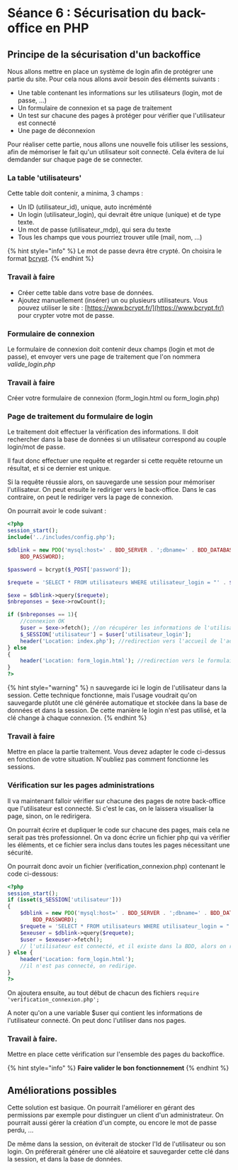 # Séance 6 : Sécurisation du back-office en PHP

## Principe de la sécurisation d'un backoffice

Nous allons mettre en place un système de login afin de protégrer une partie du site. Pour cela nous allons avoir besoin des éléments suivants :

* Une table contenant les informations sur les utilisateurs \(login, mot de passe, ...\)
* Un formulaire de connexion et sa page de traitement
* Un test sur chacune des pages à protéger pour vérifier que l'utilisateur est connecté
* Une page de déconnexion

Pour réaliser cette partie, nous allons une nouvelle fois utiliser les sessions, afin de mémoriser le fait qu'un utilisateur soit connecté. Cela évitera de lui demdander sur chaque page de se connecter.

### La table 'utilisateurs'

Cette table doit contenir, a minima, 3 champs :

* Un ID \(utilisateur\_id\), unique, auto incréménté
* Un login \(utilisateur\_login\), qui devrait être unique \(unique\) et de type texte.
* Un mot de passe \(utilisateur\_mdp\), qui sera du texte
* Tous les champs que vous pourriez trouver utile \(mail, nom, ...\)

{% hint style="info" %}
Le mot de passe devra être crypté. On choisira le format [bcrypt](https://fr.wikipedia.org/wiki/Bcrypt).
{% endhint %}

### **Travail à faire**

* Créer cette table dans votre base de données.
* Ajoutez manuellement \(insérer\) un ou plusieurs utilisateurs. Vous pouvez utiliser le site : [https://www.bcrypt.fr/](https://www.bcrypt.fr/) pour crypter votre mot de passe.

### Formulaire de connexion

Le formulaire de connexion doit contenir deux champs \(login et mot de passe\), et envoyer vers une page de traitement que l'on nommera _valide\_login.php_

### **Travail à faire**

Créer votre formulaire de connexion \(form\_login.html ou form\_login.php\)

### Page de traitement du formulaire de login

Le traitement doit effectuer la vérification des informations. Il doit rechercher dans la base de données si un utilisateur correspond au couple login/mot de passe.

Il faut donc effectuer une requête et regarder si cette requête retourne un résultat, et si ce dernier est unique.

Si la requête réussie alors, on sauvegarde une session pour mémoriser l'utilisateur. On peut ensuite le rediriger vers le back-office. Dans le cas contraire, on peut le rediriger vers la page de connexion.

On pourrait avoir le code suivant :

```php
<?php
session_start();
include('../includes/config.php');

$dblink = new PDO('mysql:host=' . BDD_SERVER . ';dbname=' . BDD_DATABASE . '; charset=utf8', BDD_USER,
    BDD_PASSWORD);

$password = bcrypt($_POST['password']);

$requete = 'SELECT * FROM utilisateurs WHERE utilisateur_login = "' . $_POST['login'].'" and utilisateur_mdp = "'.$password.'"';

$exe = $dblink->query($requete);
$nbreponses = $exe->rowCount();

if ($nbreponses == 1){
    //connexion OK
    $user = $exe->fetch(); //on récupérer les informations de l'utilisateur
    $_SESSION['utilisateur'] = $user['utilisateur_login'];
    header('Location: index.php'); //redirection vers l'accueil de l'administration
} else
{
    header('Location: form_login.html'); //redirection vers le formulaire
}
?>
```

{% hint style="warning" %}
n sauvegarde ici le login de l'utilisateur dans la session. Cette technique fonctionne, mais l'usage voudrait qu'on sauvegarde plutôt une clé générée automatique et stockée dans la base de données et dans la session. De cette manière le login n'est pas utilisé, et la clé change à chaque connexion.
{% endhint %}

### **Travail à faire**

Mettre en place la partie traitement. Vous devez adapter le code ci-dessus en fonction de votre situation. N'oubliez pas comment fonctionne les sessions.

### Vérification sur les pages administrations

Il va maintenant falloir vérifier sur chacune des pages de notre back-office que l'utilisateur est connecté. Si c'est le cas, on le laissera visualiser la page, sinon, on le redirigera.

On pourrait écrire et dupliquer le code sur chacune des pages, mais cela ne serait pas très professionnel. On va donc écrire un fichier php qui va vérifier les éléments, et ce fichier sera inclus dans toutes les pages nécessitant une sécurité.

On pourrait donc avoir un fichier \(verification\_connexion.php\) contenant le code ci-dessous:

```php
<?php
session_start();
if (isset($_SESSION['utilisateur']))
{
    $dblink = new PDO('mysql:host=' . BDD_SERVER . ';dbname=' . BDD_DATABASE . '; charset=utf8', BDD_USER,
        BDD_PASSWORD);
    $requete = 'SELECT * FROM utilisateurs WHERE utilisateur_login = "'.$_SESSION['utilisateur'].'"';
    $exeuser = $dblink->query($requete);
    $user = $exeuser->fetch();
    // l'utilisateur est connecté, et il existe dans la BDD, alors on récupérer ses informations dans une variable $user
} else {
    header('Location: form_login.html');
    //il n'est pas connecté, on redirige.
}
?>
```

On ajoutera ensuite, au tout début de chacun des fichiers `require 'verification_connexion.php';`

A noter qu'on a une variable $user qui contient les informations de l'utilisateur connecté. On peut donc l'utiliser dans nos pages.

### **Travail à faire.**

Mettre en place cette vérification sur l'ensemble des pages du backoffice.

{% hint style="info" %}
**Faire valider le bon fonctionnement**
{% endhint %}

## Améliorations possibles

Cette solution est basique. On pourrait l'améliorer en gérant des permissions par exemple pour distinguer un client d'un administrateur. On pourrait aussi gérer la création d'un compte, ou encore le mot de passe perdu, ...

De même dans la session, on éviterait de stocker l'Id de l'utilisateur ou son login. On préférerait générer une clé aléatoire et sauvegarder cette clé dans la session, et dans la base de données.

